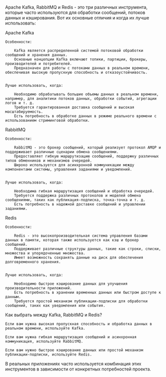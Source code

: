 Apache Kafka, RabbitMQ и Redis - это три различных инструмента, которые часто используются для обработки сообщений, 
потоков данных и кэширования. Вот их основные отличия и когда их лучше использовать:

Apache Kafka

    Особенности:
    
        Kafka является распределенной системой потоковой обработки сообщений и хранения данных.
        Основные концепции Kafka включают топики, партиции, брокеры, производителей и потребителей.
        Предназначен для работы с потоками данных в реальном времени, обеспечивая высокую пропускную способность и отказоустойчивость.

    
    Лучше использовать, когда:
    
        Необходимо обрабатывать большие объемы данных в реальном времени, например, для аналитики потоков данных, обработки событий, агрегации логов и т. д.
        Требуется гарантированная доставка сообщений и высокая масштабируемость.
        Есть потребность в обработке данных в режиме реального времени с использованием стриминговой обработки.


RabbitMQ

    Особенности:
    
        RabbitMQ - это брокер сообщений, который реализует протокол AMQP и поддерживает различные сценарии обмена сообщениями.
        Предоставляет гибкую маршрутизацию сообщений, поддержку различных типов обменников и механизмов очередей.
        Широко используется для асинхронной коммуникации между компонентами системы, управления заданиями и уведомлений.

    
    Лучше использовать, когда:
    
        Необходима гибкая маршрутизация сообщений и обработка очередей.
        Требуется поддержка различных протоколов и моделей обмена сообщениями, таких как публикация-подписка, точка-точка и т. д.
        Есть потребность в надежной доставке сообщений и управлении заданиями.


Redis

    Особенности:
    
        Redis - это высокопроизводительная система управления базами данных в памяти, которая также используется как кэш и брокер сообщений.
        Поддерживает различные структуры данных, такие как строки, списки, множества и упорядоченные множества.
        Имеет возможность сохранять данные на диск для обеспечения долговременного хранения.

    
    Лучше использовать, когда:
    
        Необходимо быстрое кэширование данных для улучшения производительности приложений.
        Есть потребность в хранении временных данных или быстром доступе к данным.
        Требуется простой механизм публикации-подписки для обработки сообщений, таких как уведомления или события.


    
Как выбрать между Kafka, RabbitMQ и Redis?

    Если вам нужна высокая пропускная способность и обработка данных в реальном времени, используйте Kafka.

    Если вам нужна гибкая маршрутизация сообщений и асинхронная коммуникация, используйте RabbitMQ.

    Если вам нужно быстрое кэширование данных или простой механизм публикации-подписки, используйте Redis.


В реальных приложениях часто используется комбинация этих инструментов в зависимости от конкретных потребностей проекта.
